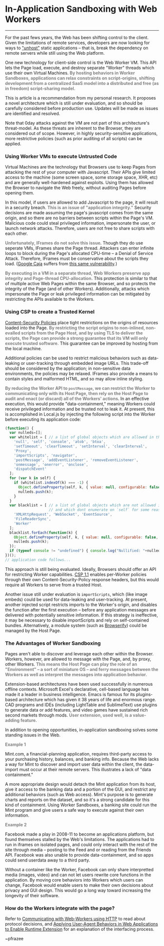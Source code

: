 <style>strong { color: gray; }</style>

# In-Application Sandboxing with Web Workers

---

For the past fews years, the Web has been shifting control to the client. Given the limitations of remote services, developers are now looking for ways to ["unhost"](https://unhosted.org/) static applications &ndash; that is, break the dependency on remote servers while still using the Web platform.

One new technology for client-side control is the Web Worker VM. This API lets the Page load, execute, and destroy separate "Worker" threads which use their own Virtual Machines. **By hosting behaviors in Worker Sandboxes, applications can relax constraints on script-origins, shifting development from a centralized SaaS model into a distributed and free (as in freedom) script-sharing model.**

This is article is a recommendation from my personal research. It proposes a novel architecture which is still under evaluation, and so should be carefully considered before production use. Updates will be made as issues are identified and resolved.

Note that 0day attacks against the VM are not part of this architecture's threat-model. As these threats are inherent to the Browser, they are considered out of scope. However, in highly security-sensitive applications, more restrictive policies (such as prior auditing of all scripts) can be applied.

### Using Worker VMs to execute Untrusted Code

Virtual Machines are the technology that Browsers use to keep Pages from attacking the rest of your computer with Javascript. Their APIs give limited access to the machine (some screen space, some storage space, XHR, etc) and are generally well-hardened against exploits. Using them has allowed the Browser to navigate the Web freely, without auditing Pages before opening them.

In this model, if users are allowed to add Javascript to the page, it will result in a security breach. **This is an issue of "application integrity."** Security decisions are made assuming the page's javascript comes from the same origin, and so there are no barriers between scripts within the Page's VM. Malicious code could steal privileged information, impersonate the user, or launch network attacks. Therefore, users are not free to share scripts with each other.

**Unfortunately, IFrames do not solve this issue**. Though they do use seperate VMs, IFrames share the Page thread. Attackers can enter infinite loops to block during the Page's allocated CPU-time &ndash; a Denial of Service Attack. Therefore, IFrames must be conservative about the scripts they load. ([Google Caja](https://code.google.com/p/google-caja/) suffers from [this same vulnerability](https://groups.google.com/forum/#!topic/google-caja-discuss/RAi-hHiClRA).)

**By executing in a VM in a separate thread, Web Workers preserve app integrity and Page-thread CPU-allocation.** This protection is similar to that of multiple active Web Pages within the same Browser, and so protects the integrity of the Page (and of other Workers). Additionally, attacks which impersonate the Page or leak privileged information can be mitigated by restricting the APIs available to the Workers.

### Using CSP to create a Trusted Kernel

<a href="https://developer.mozilla.org/en-US/docs/Security/CSP">Content-Security Policies</a> place tight restrictions on the origins of resources loaded into the Page. **By restricting the script origins to non-inlined, non-evalled scripts from the Page Host, and by using TLS to deliver the scripts, the Page can provide a strong guarantee that its VM will only execute trusted software.** This guarantee can be improved by hosting from the local machine.

Additional policies can be used to restrict malicious behaviors such as data-leaking or user-tracking through embedded image URLs. This trade-off should be considered by the application; in non-sensitive data environments, the policies may be relaxed. IFrames also provide a means to contain styles and malformed HTML, and so may allow inline styling.

**By reducing the Worker API to `postMessage`, we can restrict the Worker to communicating only with its Host Page, then rely on the Host Page to audit and enact (or discard) all of the Workers' actions**. In an effective execution, this would provide "data-containment," meaning Workers could receive privileged information and be trusted not to leak it. At present, this is accomplished in Local.js by injecting the following script into the Worker before executing its application code:

```javascript
(function() {
  var nulleds=[];
  var whitelist = [ // a list of global objects which are allowed in the worker
    'null', 'self', 'console', 'atob', 'btoa',
    'setTimeout', 'clearTimeout', 'setInterval', 'clearInterval',
    'Proxy',
    'importScripts', 'navigator',
    'postMessage', 'addEventListener', 'removeEventListener',
    'onmessage', 'onerror', 'onclose',
    'dispatchEvent'
  ];
  for (var k in self) {
    if (whitelist.indexOf(k) === -1) {
      Object.defineProperty(self, k, { value: null, configurable: false, writable: false });
      nulleds.push(k);
    }
  }
  var blacklist = [ // a list of global objects which are not allowed in the worker,
                    // and which dont enumerate on `self` for some reason
    'XMLHttpRequest', 'WebSocket', 'EventSource',
    'FileReaderSync',
    'Worker'
  ];
  blacklist.forEach(function(k) {
    Object.defineProperty(self, k, { value: null, configurable: false, writable: false });
    nulleds.push(k);
  });
  if (typeof console != "undefined") { console.log("Nullified: "+nulleds.join(", ")); }
})();
// application code follows...
```

This approach is still being evaluated. Ideally, Browsers should offer an API for restricting Worker capabilities. [CSP 1.1](http://www.w3.org/TR/2014/WD-CSP11-20140211/) enables per-Worker policies through their own Content-Security-Policy response headers, but this would require all Workers to serve from a trusted Host.

Another issue still under evaluation is `importScripts`, which (like image embeds) could be used for data-leaking and user-tracking. At present, another injected script restricts imports to the Worker's origin, and disables the function after the first execution &ndash; before any application messages are delivered with potentially sensitive information. If this strategy is ineffective, it may be necessary to disable importScripts and rely on self-contained bundles. Alternatively, a module system (such as [Browserify](http://browserify.org/)) could be managed by the Host Page.

### The Advantages of Worker Sandboxing

Pages aren't able to discover and leverage each other within the Browser. Workers, however, are allowed to message with the Page, and, by proxy, other Workers. **This means the Host Page can play the role of an "Environment" &ndash; a sort of miniature OS &ndash; and ferry messages between the Workers as well as interpret the messages into application behavior.**

Extension-based architectures have been used successfully in numerous offline contexts. Microsoft Excel's declarative, cell-based language has made it a leader in business intelligence. Emacs is famous for its plugins-based architecture which has given it 38 years of life and enormous range. CAD programs and IDEs (including LightTable and SublimeText) use plugins to generate data or add features, and video games have sustained rich second markets through mods. **User extension, used well, is a value-adding feature.**

In addition to opening opportunities, in-application sandboxing solves some standing issues in the Web.

**Example 1**

Mint.com, a financial-planning application, requires third-party access to your purchasing history, balances, and banking info. Because the Web lacks a way for Mint to discover and import user data within the client, the data-import must occur at their remote servers. This illustrates a lack of "data containment."

A more appropriate design would detach the Mint application from its host, give it access to the banking data and a portion of the GUI, and restrict any additional behaviors (such as Web access). Mint's purpose is to generate charts and reports on the dataset, and so it's a strong candidate for this kind of containment. Using Worker Sandboxes, a banking site could run the Mint program and give users a safe way to execute against their own information.

**Example 2**

Facebook made a play in 2008-11 to become an applications platform, but found themselves stalled by the Web's limitations. The applications had to run in iframes on isolated pages, and could only interact with the rest of the site through media &ndash; posting to the Feed and or reading from the Friends API. Facebook was also unable to provide data-containment, and so apps could send userdata away to a third party.

Without a container like the Worker, Facebook can only share interpretted media (images, video) and can not let users rewrite core functions in the application. By moving core behaviors into Workers which users can change, Facebook would enable users to make their own decisions about privacy and GUI design. This would go a long way toward increasing the longevity of their software.

### How do the Workers integrate with the page?

Refer to [Communicating with Web-Workers using HTTP](#docs/communicating-with-web-workers-using-http.md) to read about protocol decisions, and [Applying User-Agent Behaviors in Web Applications to Enable Runtime Extension](#docs/applying-user-agent-behaviors.md) for an explanation of the interfacing process.

~pfrazee
